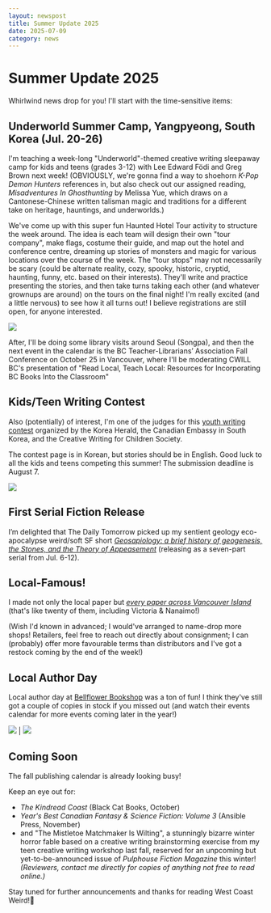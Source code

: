 ```yaml
---
layout: newspost
title: Summer Update 2025
date: 2025-07-09
category: news
---
```


# Summer Update 2025

Whirlwind news drop for you! I'll start with the time-sensitive items:

## Underworld Summer Camp, Yangpyeong, South Korea (Jul. 20-26)

I'm teaching a week-long "Underworld"-themed creative writing sleepaway camp for kids and teens (grades 3-12) with Lee Edward Födi and Greg Brown next week! (OBVIOUSLY, we're gonna find a way to shoehorn *K-Pop Demon Hunters* references in, but also check out our assigned reading, *Misadventures In Ghosthunting* by Melissa Yue, which draws on a Cantonese-Chinese written talisman magic and traditions for a different take on heritage, hauntings, and underworlds.)

We've come up with this super fun Haunted Hotel Tour activity to structure the week around. The idea is each team will design their own "tour company", make flags, costume their guide, and map out the hotel and conference centre, dreaming up stories of monsters and magic for various locations over the course of the week. The "tour stops" may not necessarily be scary (could be alternate reality, cozy, spooky, historic, cryptid, haunting, funny, etc. based on their interests). They'll write and practice presenting the stories, and then take turns taking each other (and whatever grownups are around) on the tours on the final night! I'm really excited (and a little nervous) to see how it all turns out! I believe registrations are still open, for anyone interested.

![](https://mcusercontent.com/5d9ccc35d544fcc85135fb8ae/images/ce80a489-01f3-7d6f-5a2a-53dbf22eb53c.jpg)

After, I'll be doing some library visits around Seoul (Songpa), and then the next event in the calendar is the BC Teacher-Librarians’ Association Fall Conference on October 25 in Vancouver, where I'll be moderating CWILL BC's presentation of "Read Local, Teach Local: Resources for Incorporating BC Books Into the Classroom" 

## Kids/Teen Writing Contest

Also (potentially) of interest, I'm one of the judges for this [youth writing contest](https://www.heraldenglish.com/khecw/intro.php) organized by the Korea Herald, the Canadian Embassy in South Korea, and the Creative Writing for Children Society.

The contest page is in Korean, but stories should be in English. Good luck to all the kids and teens competing this summer! The submission deadline is August 7.

![](https://mcusercontent.com/5d9ccc35d544fcc85135fb8ae/images/ac83e7be-66f9-d4b7-070a-e7ef7785cd0a.png)

## First Serial Fiction Release

I’m delighted that The Daily Tomorrow picked up my sentient geology eco-apocalypse weird/soft SF short [*Geosapiology: a brief history of geogenesis, the Stones, and the Theory of Appeasement*](https://dailytomorrow.substack.com/p/geosapiology-part-one) (releasing as a seven-part serial from Jul. 6-12).

## Local-Famous!

I made not only the local paper but [*every paper across Vancouver Island*](https://www.vicnews.com/home2/vancouver-island-author-wins-2-best-of-awards-leans-into-the-weird-and-the-fantastic-8114599) (that's like twenty of them, including Victoria & Nanaimo!)

(Wish I'd known in advanced; I would've arranged to name-drop more shops! Retailers, feel free to reach out directly about consignment; I can (probably) offer more favourable terms than distributors and I've got a restock coming by the end of the week!)

## Local Author Day

Local author day at [Bellflower Bookshop](https://bellflowerbookshop.ca/) was a ton of fun! I think they've still got a couple of copies in stock if you missed out (and watch their events calendar for more events coming later in the year!)

![](https://mcusercontent.com/5d9ccc35d544fcc85135fb8ae/images/e291009d-1734-ce03-490a-b80a6096a813.jpg) | ![](https://mcusercontent.com/5d9ccc35d544fcc85135fb8ae/images/60597027-1134-7a13-60b8-36c342c4fb96.jpg)

## Coming Soon

The fall publishing calendar is already looking busy!

Keep an eye out for:

 - *The Kindread Coast* (Black Cat Books, October)
 - *Year's Best Canadian Fantasy & Science Fiction: Volume 3* (Ansible Press, November)
 - and "The Mistletoe Matchmaker Is Wilting", a stunningly bizarre winter horror fable based on a creative writing brainstorming exercise from my teen creative writing workshop last fall, reserved for an unpcoming but yet-to-be-announced issue of *Pulphouse Fiction Magazine* this winter!
*(Reviewers, contact me directly for copies of anything not free to read online.)*

Stay tuned for further announcements and thanks for reading West Coast Weird!🖤
